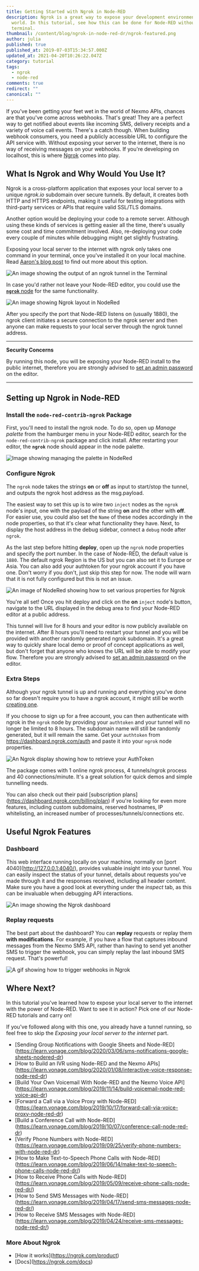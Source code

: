 ```yaml
---
title: Getting Started with Ngrok in Node-RED
description: Ngrok is a great way to expose your development environment to the
  world. In this tutorial, see how this can be done for Node-RED without a
  terminal.
thumbnail: /content/blog/ngrok-in-node-red-dr/ngrok-featured.png
author: julia
published: true
published_at: 2019-07-03T15:34:57.000Z
updated_at: 2021-04-20T10:26:22.047Z
category: tutorial
tags:
  - ngrok
  - node-red
comments: true
redirect: ""
canonical: ""
---
```

If you've been getting your feet wet in the world of Nexmo APIs, chances are that you've come across webhooks. That's great! They are a perfect way to get notified about events like incoming SMS, delivery receipts and a variety of voice call events. There's a catch though. When building webhook consumers, you need a publicly accessible URL to configure the API service with. Without exposing your server to the internet, there is no way of receiving messages on your webhooks. If you're developing on localhost, this is where [Ngrok](https://ngrok.com/) comes into play.

## What Is Ngrok and Why Would You Use It?

Ngrok is a cross-platform application that exposes your local server to a unique *ngrok.io* subdomain over secure tunnels. By default, it creates both HTTP and HTTPS endpoints, making it useful for testing integrations with third-party services or APIs that require valid SSL/TLS domains. 

Another option would be deploying your code to a remote server. Although using these kinds of services is getting easier all the time, there's usually some cost and time commitment involved. Also, re-deploying your code every couple of minutes while debugging might get slightly frustrating.

Exposing your local server to the internet with ngrok only takes one command in your terminal, once you've installed it on your local machine. Read [Aaron's blog post](https://learn.vonage.com/blog/2017/07/04/local-development-nexmo-ngrok-tunnel-dr/) to find out more about this option.

![An image showing the output of an ngrok tunnel in the Terminal](/content/blog/getting-started-with-ngrok-in-node-red/ngrok-terminal.png)

In case you'd rather not leave your Node-RED editor, you could use the [**`ngrok`** node](https://flows.nodered.org/node/node-red-contrib-ngrok) for the same functionality.

![An image showing Ngrok layout in NodeRed](/content/blog/getting-started-with-ngrok-in-node-red/ngrok-nodered.png)

After you specify the port that Node-RED listens on (usually 1880), the ngrok client initiates a secure connection to the ngrok server and then anyone can make requests to your local server through the ngrok tunnel address.

- - -

**Security Concerns**

By running this node, you will be exposing your Node-RED install to the public internet, therefore you are strongly advised to [set an admin password](https://nodered.org/docs/security) on the editor. 

- - -

## Setting up Ngrok in Node-RED

### Install the `node-red-contrib-ngrok` Package

First, you'll need to install the ngrok node. To do so, open up *Manage palette* from the hamburger menu in your Node-RED editor, search for the `node-red-contrib-ngrok` package and click install. After restarting your editor, the **`ngrok`** node should appear in the node palette.

![Image showing managing the palette in NodeRed](/content/blog/getting-started-with-ngrok-in-node-red/ngrok-manage-palette.png)



### Configure Ngrok

The `ngrok` node takes the strings **on** or **off** as input to start/stop the tunnel, and outputs the ngrok host address as the msg.payload.

The easiest way to set this up is to wire two `inject` nodes as the `ngrok` node's input, one with the payload of the string **on** and the other with **off**. For easier use, you could also set the `Name` of these nodes accordingly in the node properties, so that it's clear what functionality they have.
Next, to display the host address in the debug sidebar, connect a `debug` node after `ngrok`.

As the last step before hitting **deploy**, open up the `ngrok` node properties and specify the port number. In the case of Node-RED, the default value is `1880`. The default ngrok Region is the US but you can also set it to Europe or Asia. You can also add your authtoken for your ngrok account if you have one. Don't worry if you don't, just skip this step for now. The node will warn that it is not fully configured but this is not an issue.

![An image of NodeRed showing how to set various properties for Ngrok](/content/blog/getting-started-with-ngrok-in-node-red/ngrok-node-properties.png)

You're all set! Once you hit deploy and click on the **on** `inject` node's button, navigate to the URL displayed in the debug area to find your Node-RED editor at a public address.

This tunnel will live for 8 hours and your editor is now publicly available on the internet. After 8 hours you'll need to restart your tunnel and you will be provided with another randomly generated ngrok subdomain.
It's a great way to quickly share local demo or proof of concept applications as well, but don't forget that anyone who knows the URL will be able to modify your flow. Therefore you are strongly advised to [set an admin password](https://nodered.org/docs/security) on the editor.

### Extra Steps

Although your ngrok tunnel is up and running and everything you've done so far doesn't require you to have a ngrok account, it might still be worth [creating one](https://dashboard.ngrok.com/get-started).

If you choose to sign up for a free account, you can then authenticate with ngrok in the `ngrok` node by providing your `authtoken` and your tunnel will no longer be limited to 8 hours. The subdomain name will still be randomly generated, but it will remain the same. Get your `authtoken` from <https://dashboard.ngrok.com/auth> and paste it into your `ngrok` node properties.

![An Ngrok display showing how to retrieve your AuthToken](/content/blog/getting-started-with-ngrok-in-node-red/ngrok-authtoken.png)

The package comes with 1 online ngrok process, 4 tunnels/ngrok process and 40 connections/minute. It's a great solution for quick demos and simple tunnelling needs.

You can also check out their paid \[subscription plans](https://dashboard.ngrok.com/billing/plan) if you're looking for even more features, including custom subdomains, reserved hostnames, IP whitelisting, an increased number of processes/tunnels/connections etc.

## Useful Ngrok Features

### Dashboard

This web interface running locally on your machine, normally on \[port 4040](http://127.0.0.1:4040/), provides valuable insight into your tunnel. You can easily inspect the status of your tunnel, details about requests you've made through it and the responses received, including all header content. Make sure you have a good look at everything under the *inspect* tab, as this can be invaluable when debugging API interactions.

![An image showing the Ngrok dashboard](/content/blog/getting-started-with-ngrok-in-node-red/ngrok-dashoard.png)



### Replay requests

The best part about the dashboard? You can **replay** requests or replay them **with modifications**. For example, if you have a flow that captures inbound messages from the Nexmo SMS API, rather than having to send yet another SMS to trigger the webhook, you can simply replay the last inbound SMS request. That's powerful! 

![A gif showing how to trigger webhooks in Ngrok](/content/blog/getting-started-with-ngrok-in-node-red/replay-ngrok.png)



## Where Next?

In this tutorial you've learned how to expose your local server to the internet with the power of Node-RED. Want to see it in action? Pick one of our Node-RED tutorials and carry on! 

If you've followed along with this one, you already have a tunnel running, so feel free to skip the *Exposing your local server to the internet* part. 

* \[Sending Group Notifications with Google Sheets and Node-RED](https://learn.vonage.com/blog/2020/03/06/sms-notifications-google-sheets-nodered-dr)
* \[How to Build an IVR using Node-RED and the Nexmo APIs](https://learn.vonage.com/blog/2020/01/08/interactive-voice-response-node-red-dr)
* \[Build Your Own Voicemail With Node-RED and the Nexmo Voice API](https://learn.vonage.com/blog/2019/11/14/build-voicemail-node-red-voice-api-dr)
* \[Forward a Call via a Voice Proxy with Node-RED](https://learn.vonage.com/blog/2019/10/17/forward-call-via-voice-proxy-node-red-dr)
* \[Build a Conference Call with Node-RED](https://learn.vonage.com/blog/2019/10/07/conference-call-node-red-dr)
* \[Verify Phone Numbers with Node-RED](https://learn.vonage.com/blog/2019/09/25/verify-phone-numbers-with-node-red-dr)
* \[How to Make Text-to-Speech Phone Calls with Node-RED](https://learn.vonage.com/blog/2019/06/14/make-text-to-speech-phone-calls-node-red-dr/)
* \[How to Receive Phone Calls with Node-RED](https://learn.vonage.com/blog/2019/05/09/receive-phone-calls-node-red-dr/)
* \[How to Send SMS Messages with Node-RED](https://learn.vonage.com/blog/2019/04/17/send-sms-messages-node-red-dr/)
* \[How to Receive SMS Messages with Node-RED](https://learn.vonage.com/blog/2019/04/24/receive-sms-messages-node-red-dr/)

### More About Ngrok

* \[How it works](https://ngrok.com/product)
* \[Docs](https://ngrok.com/docs)